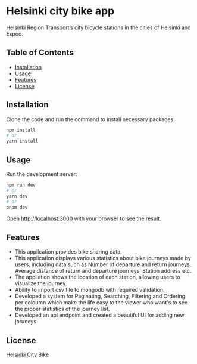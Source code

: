 # Helsinki city bike app

Helsinki Region Transport’s city bicycle stations in the cities of Helsinki and Espoo.

## Table of Contents

- [Installation](#installation)
- [Usage](#usage)
- [Features](#features)
- [License](#license)

## Installation
Clone the code and run the command to install necessary packages:
```bash
npm install
# or
yarn install

```

## Usage

Run the development server:

```bash
npm run dev
# or
yarn dev
# or
pnpm dev
```
Open [http://localhost:3000](http://localhost:3000) with your browser to see the result.

## Features

- This appilcation provides bike sharing data.
- This application displays various statistics about bike journeys made by users, including data such as Number of departure and return   journeys, Average distance of return and departure journeys, Station address etc.
- The appliation shows the location of each station, allowing users to visualize the journey.
- Ability to import csv file to mongodb with required validation.
- Developed a system for Paginating, Searching, Filtering and Ordering per coloumn which make the life easy to the viewer who want's to   see the proper statistics of the journey list.
- Developed an api endpoint and created a beautiful UI for adding new joruneys.
<!-- ## Contributing

State if you are open to contributions and provide guidelines for other developers who want to contribute to your project. Include instructions on how to submit issues or pull requests. -->

## License
[Helsinki City Bike](https://www.avoindata.fi/data/en_GB/dataset/hsl-n-kaupunkipyoraasemat/resource/a23eef3a-cc40-4608-8aa2-c730d17e8902)

<!-- ## Contact

Provide your contact information or any relevant links (e.g., personal website, email, social media) if users have questions or want to reach out to you. -->


